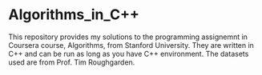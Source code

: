 # Algorithms_in_C++
This repository provides my solutions to the programming assignemnt in Coursera course, Algorithms, from Stanford University. They are written in C++ and can be run as long as you have C++ environment.
The datasets used are from Prof. Tim Roughgarden.
